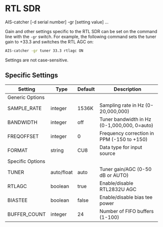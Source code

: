 # RTL SDR

<div class="command-container">
      <div class="command-syntax">
        <span class="cmd-name">AIS-catcher</span>
        [<span class="cmd-flag">-d</span> <span class="cmd-value">serial number</span>]
        <span class="cmd-flag">-gr</span>
        [<span class="cmd-setting">setting</span> <span class="cmd-value">value</span>]
        ...
    </div>
</div>

Gain and other settings specific to the RTL SDR can be set on the command line with the ```-gr``` switch. For example, the following command sets the tuner gain to +33.3 and switches the RTL AGC on:

```bash
AIS-catcher -gr tuner 33.3 rtlagc ON
```

Settings are not case-sensitive.

## Specific Settings

<div class="input-table" markdown>

| Setting | Type | Default | Description |
|---------|------|---------|-------------|
| Generic Options | | | |
| <span class="cmd-setting">SAMPLE_RATE</span> | integer | <span class="cmd-value">1536K</span> | Sampling rate in Hz (0-20,000,000) |
| <span class="cmd-setting">BANDWIDTH</span> | integer | <span class="cmd-value">off</span> | Tuner bandwidth in Hz (0-1,000,000, 0=auto) |
| <span class="cmd-setting">FREQOFFSET</span> | integer | <span class="cmd-value">0</span> | Frequency correction in PPM (-150 to +150) |
| <span class="cmd-setting">FORMAT</span> | string | <span class="cmd-value">CU8</span> | Data type for input source |
| Specific Options | | | |
|  <span class="cmd-setting">TUNER</span> | auto/float | <span class="cmd-value">auto</span> | Tuner gain/AGC (0-50 dB or AUTO) |
|  <span class="cmd-setting">RTLAGC</span> | boolean | <span class="cmd-value">true</span>  | Enable/disable RTL2832U AGC |
|  <span class="cmd-setting">BIASTEE</span> | boolean | <span class="cmd-value">false</span>  | Enable/disable bias tee power |
|  <span class="cmd-setting">BUFFER_COUNT</span> | integer | <span class="cmd-value">24</span>  | Number of FIFO buffers (1-100) |

</div>